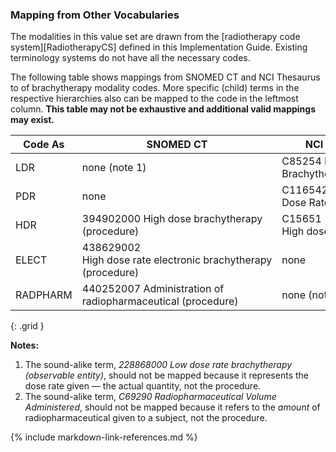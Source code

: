 
### Mapping from Other Vocabularies

The modalities in this value set are drawn from the [radiotherapy code system][RadiotherapyCS] defined in this Implementation Guide. Existing terminology systems do not have all the necessary codes.

The following table shows mappings from SNOMED CT and NCI Thesaurus to of brachytherapy modality codes. More specific (child) terms in the respective hierarchies also can be mapped to the code in the leftmost column. **This table may not be exhaustive and additional valid mappings may exist.**

| **Code As** | **SNOMED CT**                  | **NCI Thesaurus**                 |
| --------- | ------------------------------ | --------------------------------- |
| LDR  | none (note 1)  | C85254 Low-Dose Rate Brachytherapy |
| PDR | none | C116542 Pulsed-Dose Rate Brachytherapy |
| HDR |  394902000  High dose brachytherapy (procedure)   | C15651 High dose brachytherapy  |
| ELECT  | 438629002 High dose rate electronic brachytherapy (procedure) | none   |
| RADPHARM  | 440252007 Administration of radiopharmaceutical (procedure) | none (note 2) |
{: .grid }

**Notes:**

1. The sound-alike term, *228868000 Low dose rate brachytherapy (observable entity)*, should not be mapped because it represents the dose rate given — the actual quantity, not the procedure.
2. The sound-alike term, *C69290 Radiopharmaceutical Volume Administered*, should not be mapped because it refers to the *amount* of radiopharmaceutical given to a subject, not the procedure.

{% include markdown-link-references.md %}
